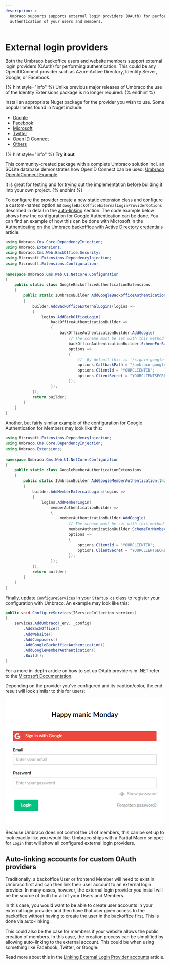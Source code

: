 ```yaml
---
description: >-
  Umbraco supports supports external login providers (OAuth) for performing
  authentication of your users and members.
---
```


# External login providers

Both the Umbraco backoffice users and website members support external login providers (OAuth) for performing authentication. This could be any OpenIDConnect provider such as Azure Active Directory, Identity Server, Google, or Facebook.

{% hint style="info" %}
Unlike previous major releases of Umbraco the use of the Identity Extensions package is no longer required.
{% endhint %}

Install an appropriate Nuget package for the provider you wish to use. Some popular ones found in Nuget include:

* [Google](https://www.nuget.org/packages/Microsoft.AspNetCore.Authentication.Google)
* [Facebook](https://www.nuget.org/packages/Microsoft.AspNetCore.Authentication.Facebook)
* [Microsoft](https://www.nuget.org/packages/Microsoft.AspNetCore.Authentication.MicrosoftAccount/)
* [Twitter](https://www.nuget.org/packages/Microsoft.AspNetCore.Authentication.Twitter/3.0.0)
* [Open ID Connect](https://www.nuget.org/packages/Microsoft.AspNetCore.Authentication.OpenIdConnect)
* [Others](https://docs.microsoft.com/en-us/aspnet/core/security/authentication/social/other-logins?view=aspnetcore-5.0)

{% hint style="info" %}
**Try it out**

This community-created package with a complete Umbraco solution incl. an SQLite database demonstrates how OpenID Connect can be used: [Umbraco OpenIdConnect Example](https://github.com/jbreuer/Umbraco-OpenIdConnect-Example).

It is great for testing and for trying out the implementation before building it into your own project.
{% endhint %}

To configure the provider create a new static extension class and configure a custom-named option as `GoogleBackOfficeExternalLoginProviderOptions` described in detail in the [auto-linking](auto-linking.md) section. The code example below shows how the configuration for Google Authentication can be done. You can find an example of how this can be done with Microsoft in the [Authenticating on the Umbraco backoffice with Active Directory credentials](authenticate-with-active-directory.md) article.

```csharp
using Umbraco.Cms.Core.DependencyInjection;
using Umbraco.Extensions;
using Umbraco.Cms.Web.BackOffice.Security;
using Microsoft.Extensions.DependencyInjection;
using Microsoft.Extensions.Configuration;

namespace Umbraco.Cms.Web.UI.NetCore.Configuration
{
    public static class GoogleBackofficeAuthenticationExtensions
    {
        public static IUmbracoBuilder AddGoogleBackofficeAuthentication(this IUmbracoBuilder builder)
        {
            builder.AddBackOfficeExternalLogins(logins =>
            {
                logins.AddBackOfficeLogin(
                    backOfficeAuthenticationBuilder =>
                    {
                        backOfficeAuthenticationBuilder.AddGoogle(
                            // The scheme must be set with this method to work for the back office
                            backOfficeAuthenticationBuilder.SchemeForBackOffice(GoogleBackOfficeExternalLoginProviderOptions.SchemeName),
                            options =>
                            {
                                //  By default this is '/signin-google' but it needs to be changed to this
                                options.CallbackPath = "/umbraco-google-signin";
                                options.ClientId = "YOURCLIENTID";
                                options.ClientSecret = "YOURCLIENTSECRET";
                            });
                    });
            });
            return builder;
        }
    }
}
```

Another, but fairly similar example of the configuration for Google Authentication for Members may look like this:

```csharp
using Microsoft.Extensions.DependencyInjection;
using Umbraco.Cms.Core.DependencyInjection;
using Umbraco.Extensions;

namespace Umbraco.Cms.Web.UI.NetCore.Configuration
{
    public static class GoogleMemberAuthenticationExtensions
    {
        public static IUmbracoBuilder AddGoogleMemberAuthentication(this IUmbracoBuilder builder)
        {
            builder.AddMemberExternalLogins(logins =>
            {
                logins.AddMemberLogin(
                    memberAuthenticationBuilder =>
                    {
                        memberAuthenticationBuilder.AddGoogle(
                            // The scheme must be set with this method to work for the back office
                            memberAuthenticationBuilder.SchemeForMembers(GoogleMemberExternalLoginProviderOptions.SchemeName),
                            options =>
                            {
                                options.ClientId = "YOURCLIENTID";
                                options.ClientSecret = "YOURCLIENTSECRET";
                            });
                    });
            });
            return builder;
        }
    }
}
```

Finally, update `ConfigureServices` in your `Startup.cs` class to register your configuration with Umbraco. An example may look like this:

```csharp
public void ConfigureServices(IServiceCollection services)
{
    services.AddUmbraco(_env, _config)
        .AddBackOffice()
        .AddWebsite()
        .AddComposers()
        .AddGoogleBackofficeAuthentication()
        .AddGoogleMemberAuthentication()
        .Build();
}
```

For a more in-depth article on how to set up OAuth providers in .NET refer to the [Microsoft Documentation](https://docs.microsoft.com/en-us/aspnet/core/security/authentication/social/?view=aspnetcore-5.0\&tabs=visual-studio).

Depending on the provider you've configured and its caption/color, the end result will look similar to this for users:

![OAuth Login Screen](../../../../10/umbraco-cms/reference/security/images/google-oauth-v8.png)

Because Umbraco does not control the UI of members, this can be set up to look exactly like you would like. Umbraco ships with a Partial Macro snippet for `Login` that will show all configured external login providers.

## Auto-linking accounts for custom OAuth providers

Traditionally, a backoffice User or frontend Member will need to exist in Umbraco first and can then link their user account to an external login provider. In many cases, however, the external login provider you install will be the source of truth for all of your Users and Members.

In this case, you would want to be able to create user accounts in your external login provider and then have that user given access to the backoffice without having to create the user in the backoffice first. This is done via auto-linking.

This could also be the case for members if your website allows the public creation of members. In this case, the creation process can be simplified by allowing auto-linking to the external account. This could be when using something like Facebook, Twitter, or Google.

Read more about this in the [Linking External Login Provider accounts](auto-linking.md) article.
